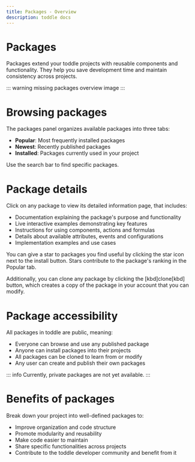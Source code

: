 ```yaml
---
title: Packages - Overview
description: toddle docs
---
```


# Packages
Packages extend your toddle projects with reusable components and functionality. They help you save development time and maintain consistency across projects.

::: warning
missing packages overview image
:::

# Browsing packages
The packages panel organizes available packages into three tabs:
- **Popular**: Most frequently installed packages
- **Newest**: Recently published packages
- **Installed**: Packages currently used in your project

Use the search bar to find specific packages.

# Package details
Click on any package to view its detailed information page, that includes:
- Documentation explaining the package's purpose and functionality
- Live interactive examples demonstrating key features
- Instructions for using components, actions and formulas
- Details about available attributes, events and configurations
- Implementation examples and use cases

You can give a star to packages you find useful by clicking the star icon next to the install button. Stars contribute to the package's ranking in the Popular tab. 

Additionally, you can clone any package by clicking the [kbd]clone[kbd] button, which creates a copy of the package in your account that you can modify.

# Package accessibility
All packages in toddle are public, meaning:
- Everyone can browse and use any published package
- Anyone can install packages into their projects
- All packages can be cloned to learn from or modify
- Any user can create and publish their own packages

::: info
Currently, private packages are not yet available.
:::

# Benefits of packages
Break down your project into well-defined packages to:
- Improve organization and code structure
- Promote modularity and reusability
- Make code easier to maintain
- Share specific functionalities across projects
- Contribute to the toddle developer community and benefit from it